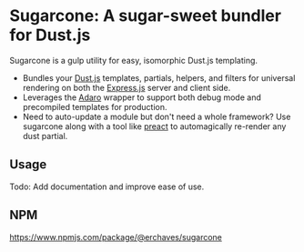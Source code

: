 # Sugarcone: A sugar-sweet bundler for Dust.js

Sugarcone is a gulp utility for easy, isomorphic Dust.js templating.

- Bundles your [Dust.js](http://www.dustjs.com/) templates, partials, helpers, and filters for universal rendering on both the [Express.js](https://expressjs.com/) server and client side.
 - Leverages the [Adaro](https://github.com/krakenjs/adaro) wrapper to support both debug mode and precompiled templates for production.
 - Need to auto-update a module but don't need a whole framework? Use sugarcone along with a tool like [preact](https://github.com/developit/preact) to automagically re-render any dust partial.

## Usage
Todo: Add documentation and improve ease of use.

## NPM
https://www.npmjs.com/package/@erchaves/sugarcone